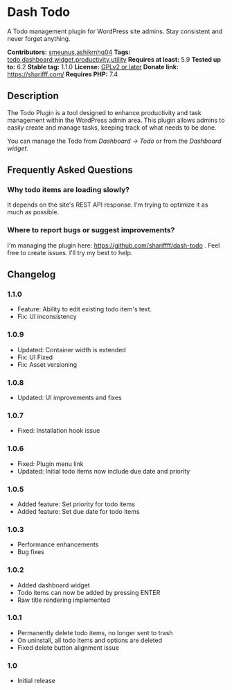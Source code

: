 # Dash Todo

A Todo management plugin for WordPress site admins. Stay consistent and never forget anything.

**Contributors:** [smeunus](https://profiles.wordpress.org/smeunus),[ashikrnhq04](https://profiles.wordpress.org/ashikrnhq04)
**Tags:** [todo](https://wordpress.org/plugins/tags/todo),[dashboard](https://wordpress.org/plugins/tags/dashboard),[widget](https://wordpress.org/plugins/tags/widget),[productivity](https://wordpress.org/plugins/tags/productivity),[utility](https://wordpress.org/plugins/tags/utility)
**Requires at least:** 5.9
**Tested up to:** 6.2
**Stable tag:** 1.1.0
**License:** [GPLv2 or later](https://www.gnu.org/licenses/gpl-2.0.html)
**Donate link:** https://sharifff.com/
**Requires PHP:** 7.4

## Description

The Todo Plugin is a tool designed to enhance productivity and task management within the WordPress admin area. This plugin allows admins to easily create and manage tasks, keeping track of what needs to be done.

You can manage the Todo from _Dashboard -> Todo_ or from the _Dashboard widget_.

## Frequently Asked Questions

### Why todo items are loading slowly?

It depends on the site's REST API response. I'm trying to optimize it as much as possible.

### Where to report bugs or suggest improvements?

I'm managing the plugin here: https://github.com/shariffff/dash-todo . Feel free to create issues. I'll try my best to help.

## Changelog

### 1.1.0

- Feature: Ability to edit existing todo item's text.
- Fix: UI inconsistency

### 1.0.9

- Updated: Container width is extended
- Fix: UI Fixed
- Fix: Asset versioning

### 1.0.8

- Updated: UI improvements and fixes

### 1.0.7

- Fixed: Installation hook issue

### 1.0.6

- Fixed: Plugin menu link
- Updated: Initial todo items now include due date and priority

### 1.0.5

- Added feature: Set priority for todo items
- Added feature: Set due date for todo items

### 1.0.3

- Performance enhancements
- Bug fixes

### 1.0.2

- Added dashboard widget
- Todo items can now be added by pressing ENTER
- Raw title rendering implemented

### 1.0.1

- Permanently delete todo items, no longer sent to trash
- On uninstall, all todo items and options are deleted
- Fixed delete button alignment issue

### 1.0

- Initial release
